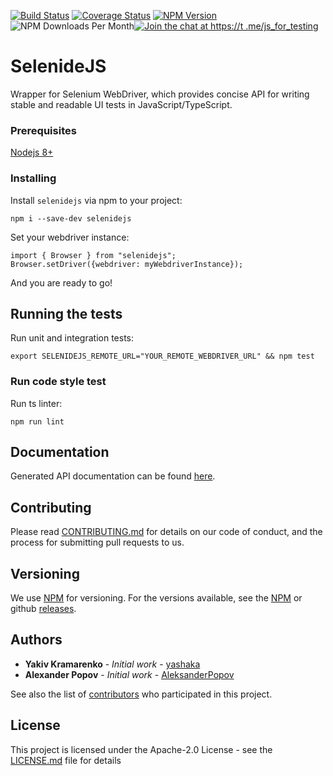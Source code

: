 [![Build Status](https://travis-ci.com/KnowledgeExpert/selenidejs.svg?branch=master)](https://travis-ci.com/KnowledgeExpert/selenidejs)
[![Coverage Status](https://coveralls.io/repos/github/KnowledgeExpert/selenidejs/badge.svg?branch=master)](https://coveralls.io/github/KnowledgeExpert/selenidejs?branch=master)
[![NPM Version](https://badge.fury.io/js/selenidejs.svg)](https://badge.fury.io/js/selenidejs)
![NPM Downloads Per Month](https://img.shields.io/npm/dm/selenidejs.svg)[![Join the chat at https://t
.me/js_for_testing](https://img.shields.io/badge/join%20chat-telegram-blue.svg)](https://t.me/js_for_testing)

# SelenideJS

Wrapper for Selenium WebDriver, which provides concise API for writing stable and readable UI tests in
JavaScript/TypeScript.

### Prerequisites

[Nodejs 8+](https://nodejs.org/en/)

### Installing

Install `selenidejs` via npm to your project:

```
npm i --save-dev selenidejs
```

Set your webdriver instance:

```
import { Browser } from "selenidejs";
Browser.setDriver({webdriver: myWebdriverInstance});
```

And you are ready to go!

## Running the tests

Run unit and integration tests:

```
export SELENIDEJS_REMOTE_URL="YOUR_REMOTE_WEBDRIVER_URL" && npm test
```

### Run code style test

Run ts linter:

```
npm run lint
```

## Documentation

Generated API documentation can be found [here](docs/README.md).

## Contributing

Please read [CONTRIBUTING.md](CONTRIBUTING.md) for details on our code of conduct, and the process for submitting pull requests to
 us.

## Versioning

We use [NPM](http://npm.com/) for versioning. For the versions available, see the [NPM](https://www.npmjs.com/package/selenidejs#versions) or github [releases](https://github.com/KnowledgeExpert/selenidejs/releases).

## Authors

* **Yakiv Kramarenko** - *Initial work* - [yashaka](https://github.com/yashaka)
* **Alexander Popov** - *Initial work* - [AleksanderPopov](https://github.com/AleksanderPopov)

See also the list of [contributors](https://github.com/KnowledgeExpert/selenidejs/contributors) who participated in this project.

## License

This project is licensed under the Apache-2.0 License - see the [LICENSE.md](LICENSE.md) file for details
